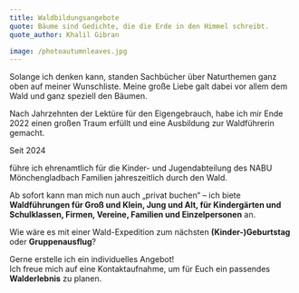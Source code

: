 ```yaml
---
title: Waldbildungsangebote
quote: Bäume sind Gedichte, die die Erde in den Himmel schreibt.
quote_author: Khalil Gibran

image: /photoautumnleaves.jpg
---
```


Solange ich denken kann, standen Sachbücher über Naturthemen ganz oben auf meiner Wunschliste. Meine große Liebe galt dabei vor allem dem Wald und ganz speziell den Bäumen.

Nach Jahrzehnten der Lektüre für den Eigengebrauch, habe ich mir Ende 2022 einen großen Traum erfüllt und eine Ausbildung zur Waldführerin gemacht. 

Seit 2024

 führe ich ehrenamtlich für die Kinder- und Jugendabteilung des NABU Mönchengladbach Familien jahreszeitlich durch den Wald.

Ab sofort kann man mich nun auch „privat buchen“ – ich biete **Waldführungen für Groß und Klein, Jung und Alt, für Kindergärten und Schulklassen, Firmen, Vereine, Familien und Einzelpersonen** an.

Wie wäre es mit einer Wald-Expedition zum nächsten **(Kinder-)Geburtstag** oder **Gruppenausflug**?


Gerne erstelle ich ein individuelles Angebot!\
Ich freue mich auf eine Kontaktaufnahme, um für Euch ein passendes **Walderlebnis** zu planen.